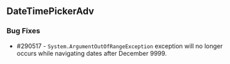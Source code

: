 ## DateTimePickerAdv

### Bug Fixes

* \#290517 - `System.ArgumentOutOfRangeException` exception will no longer occurs while navigating dates after December 9999.
